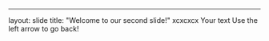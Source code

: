 ---
layout: slide
title: "Welcome to our second slide!"
xcxcxcx
Your text
Use the left arrow to go back!
